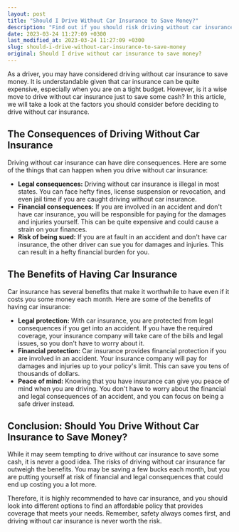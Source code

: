 ```yaml
---
layout: post
title: "Should I Drive Without Car Insurance to Save Money?"
description: "Find out if you should risk driving without car insurance just to save some cash."
date: 2023-03-24 11:27:09 +0300
last_modified_at: 2023-03-24 11:27:09 +0300
slug: should-i-drive-without-car-insurance-to-save-money
original: Should I drive without car insurance to save money?
---
```

As a driver, you may have considered driving without car insurance to save money. It is understandable given that car insurance can be quite expensive, especially when you are on a tight budget. However, is it a wise move to drive without car insurance just to save some cash? In this article, we will take a look at the factors you should consider before deciding to drive without car insurance.

## The Consequences of Driving Without Car Insurance

Driving without car insurance can have dire consequences. Here are some of the things that can happen when you drive without car insurance:

- **Legal consequences:** Driving without car insurance is illegal in most states. You can face hefty fines, license suspension or revocation, and even jail time if you are caught driving without car insurance.
- **Financial consequences:** If you are involved in an accident and don't have car insurance, you will be responsible for paying for the damages and injuries yourself. This can be quite expensive and could cause a strain on your finances.
- **Risk of being sued:** If you are at fault in an accident and don't have car insurance, the other driver can sue you for damages and injuries. This can result in a hefty financial burden for you.

## The Benefits of Having Car Insurance

Car insurance has several benefits that make it worthwhile to have even if it costs you some money each month. Here are some of the benefits of having car insurance:

- **Legal protection:** With car insurance, you are protected from legal consequences if you get into an accident. If you have the required coverage, your insurance company will take care of the bills and legal issues, so you don't have to worry about it.
- **Financial protection:** Car insurance provides financial protection if you are involved in an accident. Your insurance company will pay for damages and injuries up to your policy's limit. This can save you tens of thousands of dollars.
- **Peace of mind:** Knowing that you have insurance can give you peace of mind when you are driving. You don't have to worry about the financial and legal consequences of an accident, and you can focus on being a safe driver instead.

## Conclusion: Should You Drive Without Car Insurance to Save Money?

While it may seem tempting to drive without car insurance to save some cash, it is never a good idea. The risks of driving without car insurance far outweigh the benefits. You may be saving a few bucks each month, but you are putting yourself at risk of financial and legal consequences that could end up costing you a lot more.

Therefore, it is highly recommended to have car insurance, and you should look into different options to find an affordable policy that provides coverage that meets your needs. Remember, safety always comes first, and driving without car insurance is never worth the risk.